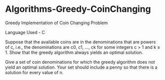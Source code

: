 # Algorithms-Greedy-CoinChanging
Greedy Implementation of Coin Changing Problem

Language Used - C

Suppose that the available coins are in the denominations that are powers of c, i.e., the denominations are c0, c1, …, ck for some integers c > 1 and k ≥ 1. Show that the greedy algorithm always yields an optimal solution. 

Give a set of coin denominations for which the greedy algorithm does not yield an optimal solution. Your set should include a penny so that there is a solution for every value of n.  
